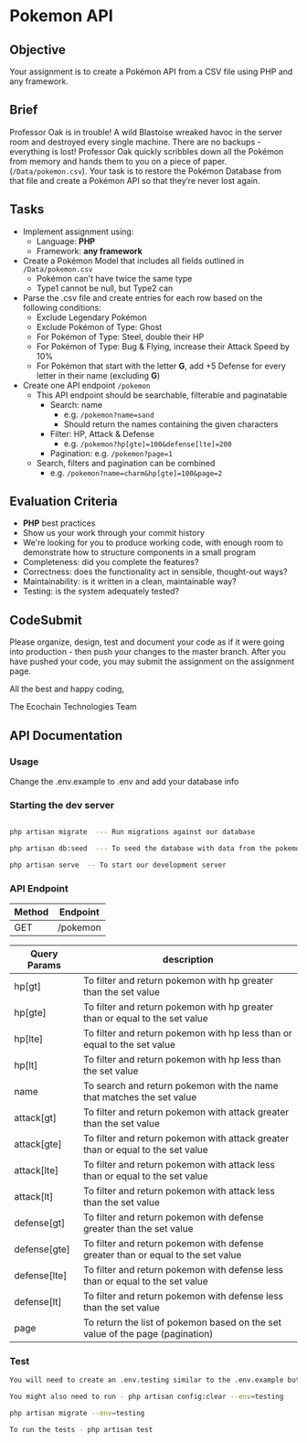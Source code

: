 # Pokemon API

## Objective

Your assignment is to create a Pokémon API from a CSV file using PHP and any framework.

## Brief

Professor Oak is in trouble! A wild Blastoise wreaked havoc in the server room and destroyed every single machine. There are no backups - everything is lost! Professor Oak quickly scribbles down all the Pokémon from memory and hands them to you on a piece of paper. (`/Data/pokemon.csv`). Your task is to restore the Pokémon Database from that file and create a Pokémon API so that they’re never lost again.

## Tasks

- Implement assignment using:
  - Language: **PHP**
  - Framework: **any framework**
- Create a Pokémon Model that includes all fields outlined in `/Data/pokemon.csv`
  - Pokémon can't have twice the same type
  - Type1 cannot be null, but Type2 can
- Parse the .csv file and create entries for each row based on the following conditions:
  - Exclude Legendary Pokémon
  - Exclude Pokémon of Type: Ghost
  - For Pokémon of Type: Steel, double their HP
  - For Pokémon of Type: Bug & Flying, increase their Attack Speed by 10%
  - For Pokémon that start with the letter **G**, add +5 Defense for every letter in their name (excluding **G**)
- Create one API endpoint `/pokemon`
  - This API endpoint should be searchable, filterable and paginatable
    - Search: name
      - e.g. `/pokemon?name=sand`
      - Should return the names containing the given characters
    - Filter: HP, Attack & Defense
      - e.g. `/pokemon?hp[gte]=100&defense[lte]=200`
    - Pagination: e.g. `/pokemon?page=1`
  - Search, filters and pagination can be combined
    - e.g. `/pokemon?name=charm&hp[gte]=100&page=2`

## Evaluation Criteria

- **PHP** best practices
- Show us your work through your commit history
- We're looking for you to produce working code, with enough room to demonstrate how to structure components in a small program
- Completeness: did you complete the features?
- Correctness: does the functionality act in sensible, thought-out ways?
- Maintainability: is it written in a clean, maintainable way?
- Testing: is the system adequately tested?

## CodeSubmit

Please organize, design, test and document your code as if it were going into production - then push your changes to the master branch. After you have pushed your code, you may submit the assignment on the assignment page.

All the best and happy coding,

The Ecochain Technologies Team


## API Documentation

### Usage
Change the .env.example to .env and add your database info

### Starting the dev server

```bash

php artisan migrate  --- Run migrations against our database

php artisan db:seed  --- To seed the database with data from the pokemon.csv file based on the set parameters

php artisan serve  -- To start our development server

```

### API Endpoint

Method        | Endpoint      | 
------------- | ------------- | 
GET           | /pokemon 

Query Params      | description  |
---------	| -------------------  
hp[gt]		| To filter and return pokemon with hp greater than the set value             |
hp[gte]	    | To filter and return pokemon with hp greater than or equal to the set value |
hp[lte]     | To filter and return pokemon with hp less than or equal to the set value    |
hp[lt]		| To filter and return pokemon with hp less than the set value                |
name        | To search and return pokemon with the name that matches the set value       |
attack[gt]  | To filter and return pokemon with attack greater than the set value         | 
attack[gte]	| To filter and return pokemon with attack greater than or equal to the set value |
attack[lte] | To filter and return pokemon with attack less than or equal to the set value   |
attack[lt]  | To filter and return pokemon with attack less than the set value                | 
defense[gt]  | To filter and return pokemon with defense greater than the set value             | 
defense[gte] | To filter and return pokemon with defense greater than or equal to the set value |
defense[lte] | To filter and return pokemon with defense less than or equal to the set value    |
defense[lt]  | To filter and return pokemon with defense less than the set value                |
page         | To return the list of pokemon based on the set value of the page (pagination)    |    


### Test
```bash
You will need to create an .env.testing similar to the .env.example but with credentials for the test db

You might also need to run - php artisan config:clear --env=testing  

php artisan migrate --env=testing

To run the tests - php artisan test  

```